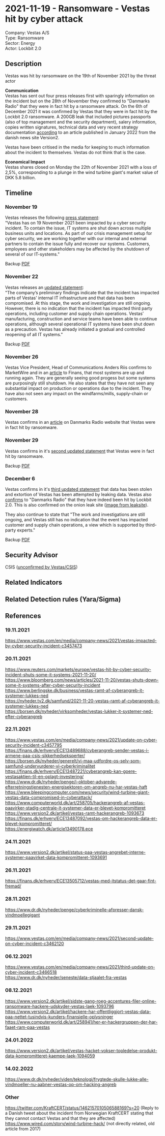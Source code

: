 # 2021-11-19 - Ransomware - Vestas hit by cyber attack 
Company: Vestas A/S   
Type: Ransomware   
Sector: Energy  
Actor: Lockbit 2.0 

## Description  
Vestas was hit by ransomware on the 19th of November 2021 by the threat actor 

**Communication**   
Vestas has sent out four press releases first with sparingly information on the incident but on the 28th of November they confirmed to "Danmarks Radio" that they were in fact hit by a ransomware attack. On the 6th of December 2021 it was confirmed by Vestas that they were in fact hit by the Lockbit 2.0 ransomware. A 200GB leak that included pictures passports (also of top management and the security department), salery information, copies written signatures, technical data and very recent strategy documentation [according](https://www.version2.dk/artikel/vestas-hacket-vokser-topledelse-produkt-data-kompromitteret-kaempe-laek-1094059) to an article published in January 2022 from the danish news site Version2.   

Vestas have been critised in the media for keeping to much information about the incident to themselves. Vestas do not think that is the case.

**Economical Impact**   
Vestas shares closed on Monday the 22th of November 2021 with a loss of 2,5%, corresponding to a plunge in the wind turbine giant's market value of DKK 5.8 billion.

## Timeline
### November 19 
Vestas releases the following [press statement](https://www.vestas.com/en/media/company-news/2021/vestas-impacted-by-cyber-security-incident-c3457473):  
"Vestas has on 19 November 2021 been impacted by a cyber security incident. To contain the issue, IT systems are shut down across multiple business units and locations.
As part of our crisis management setup for cyber security, we are working together with our internal and external partners to contain the issue fully and recover our systems.
Customers, employees and other stakeholders may be affected by the shutdown of several of our IT-systems."

Backup [PDF](images/vestas-press-statement.pdf)    

### November 22 
Vestas releases an [updated statement](https://www.vestas.com/en/media/company-news/2021/update-on-cyber-security-incident-c3457795):   
"The company’s preliminary findings indicate that the incident has impacted parts of Vestas’ internal IT 
infrastructure and that data has been compromised. At this stage, the work and investigation are still 
ongoing. However, there is no indication that the incident has impacted third party operations, including customer 
and supply chain operations. Vestas’ manufacturing, construction and service teams have been able to 
continue operations, although several operational IT systems have been shut down as a precaution. 
Vestas has already initiated a gradual and controlled reopening of all IT systems."

Backup [PDF](images/vestas-press-update1.pdf)    

### November 26
Vestas Vice President, Head of Communications Anders Riis confirms to MarketWire and in an [article](https://finans.dk/erhverv/ECE13505712/vestas-med-itstatus-det-gaar-fint-fremad/) to Finans, that most systems are up and running again. They are generally seeing good progess but some systems are purposingly still shutdown.
He also states that they have not seen any substantial impact on production or operations due to the incident. They have also not seen any impact on the windfarms/mills, supply-chain or customers.

### November 28
Vestas confirms in an [article](https://www.dr.dk/nyheder/penge/cyberkriminelle-afpresser-dansk-vindmoellegigant/) on Danmarks Radio website that Vestas were in fact hit by ransomware.

### November 29
Vestas confirms in it's [second updated statement](https://www.vestas.com/en/media/company-news/2021/second-update-on-cyber-incident-c3462120) that Vestas were in fact hit by ransomware.

Backup [PDF](images/vestas-press-update2.pdf)    

### December 6
Vestas confirms in it's [third updated statement](https://www.vestas.com/en/media/company-news/2021/third-update-on-cyber-incident-c3466518) that data has been stolen and extortion of Vestas has been attempted by leaking data. Vestas also [confirms](https://www.dr.dk/nyheder/seneste/data-stjaalet-fra-vestas) to "Danmarks Radio" that they have indeed been hit by Lockbit 2.0. This is also confirmed on the onion leak site ([image from leaksite](images/vestas-screenshot-lockbit-leaksite-2021-12-06%2020-22.png)).

They also continue to state that "The work and investigations are still ongoing, and Vestas still has no indication that the event has impacted customer and supply chain operations, a view which is supported by third-party experts."

Backup [PDF](images/vestas-press-update3.pdf)    

## Security Advisor
CSIS ([unconfirmed by Vestas/CSIS](
https://finans.dk/erhverv/ECE13489688/cyberangreb-sender-vestas-i-armene-paa-csis-sikkerhedseksperter/)) 

## Related Indicators

## Related Detection rules (Yara/Sigma)

## References   

### 19.11.2021  
https://www.vestas.com/en/media/company-news/2021/vestas-impacted-by-cyber-security-incident-c3457473   

### 20.11.2021  
https://www.reuters.com/markets/europe/vestas-hit-by-cyber-security-incident-shuts-some-it-systems-2021-11-20/   
https://www.bloomberg.com/news/articles/2021-11-20/vestas-shuts-down-some-it-systems-after-cyber-security-incident  
https://www.berlingske.dk/business/vestas-ramt-af-cyberangreb-it-systemer-lukkes-ned   
https://nyheder.tv2.dk/samfund/2021-11-20-vestas-ramt-af-cyberangreb-it-systemer-lukkes-ned   
https://borsen.dk/nyheder/virksomheder/vestas-lukker-it-systemer-ned-efter-cyberangreb

### 22.11.2021  
https://www.vestas.com/en/media/company-news/2021/update-on-cyber-security-incident-c3457795   
https://finans.dk/erhverv/ECE13489688/cyberangreb-sender-vestas-i-armene-paa-csis-sikkerhedseksperter/   
https://borsen.dk/nyheder/generelt/vi-maa-udfordre-os-selv-som-samfund-undervurderer-vi-cyberkriminalitet   
https://finans.dk/erhverv/ECE13487221/cyberangreb-kan-goere-vestasaktien-til-en-oplagt-investering/  
https://www.dr.dk/nyheder/penge/i-oktober-advarede-efterretningstjenesten-energisektoren-om-angreb-nu-har-vestas-haft   
https://www.bleepingcomputer.com/news/security/wind-turbine-giant-vestas-data-compromised-in-cyberattack/
https://www.computerworld.dk/art/258705/hackerangreb-af-vestas-paavirker-stadig-centrale-it-systemer-data-er-blevet-kompromitteret   
https://www.version2.dk/artikel/vestas-ramt-hackerangreb-1093673  
https://finans.dk/erhverv/ECE13487092/vestas-om-hackerangreb-data-er-blevet-kompromitteret/   
https://energiwatch.dk/article13490178.ece

### 24.11.2021  
https://www.version2.dk/artikel/status-paa-vestas-angrebet-interne-systemer-paavirket-data-kompromitteret-1093691   

### 26.11.2021  
https://finans.dk/erhverv/ECE13505712/vestas-med-itstatus-det-gaar-fint-fremad/   

### 28.11.2021  
https://www.dr.dk/nyheder/penge/cyberkriminelle-afpresser-dansk-vindmoellegigant  

### 29.11.2021
https://www.vestas.com/en/media/company-news/2021/second-update-on-cyber-incident-c3462120  

### 06.12.2021
https://www.vestas.com/en/media/company-news/2021/third-update-on-cyber-incident-c3466518   
https://www.dr.dk/nyheder/seneste/data-stjaalet-fra-vestas

### 08.12.2021
https://www.version2.dk/artikel/sidste-gang-roeg-accentures-filer-online-ransomware-hackere-udskyder-vestas-laek-1093796   
https://www.version2.dk/artikel/hackere-har-offentliggjort-vestas-data-paa-nettet-tusindvis-kunders-finansielle-oplysninger  
https://www.computerworld.dk/art/258941/her-er-hackergruppen-der-har-faaet-ram-paa-vestas  

### 24.01.2022
https://www.version2.dk/artikel/vestas-hacket-vokser-topledelse-produkt-data-kompromitteret-kaempe-laek-1094059   

### 14.02.2022
https://www.dr.dk/nyheder/viden/teknologi/frygtede-skulle-lukke-alle-vindmoeller-nu-aabner-vestas-op-om-hacking-angreb

### Other
https://twitter.com/KraftCERT/status/1462157010506588169?s=20 (Reply to a Danish tweet about the incident from Norwegian KraftCERT stating that they cannot contact Vestas and that they are affected)   
https://www.wired.com/story/wind-turbine-hack/ (not directly related, old article from 2017)   
